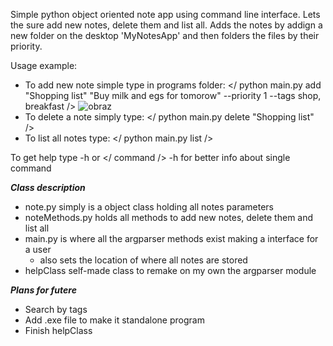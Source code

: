 Simple python object oriented note app using command line interface. Lets the sure add new notes, delete them and list all. 
Adds the notes by addign a new folder on the desktop 'MyNotesApp' and then folders the files by their priority.

Usage example:
- To add new note simple type in programs folder:
  </ python main.py add "Shopping list" "Buy milk and egs for tomorow" --priority 1 --tags shop, breakfast />
  ![obraz](https://github.com/user-attachments/assets/18aebcf6-9b9c-4247-b018-a0ffb119dd09)
- To delete a note simply type:
  </ python main.py delete "Shopping list" />
- To list all notes type:
  </ python main.py list />

To get help type -h or </ command /> -h for better info about single command

***Class description***
- note.py simply is a object class holding all notes parameters
- noteMethods.py holds all methods to add new notes, delete them and list all
- main.py is where all the argparser methods exist making a interface for a user 
  - also sets the location of where all notes are stored
- helpClass self-made class to remake on my own the argparser module

***Plans for futere***
- Search by tags
- Add .exe file to make it standalone program
- Finish helpClass 

